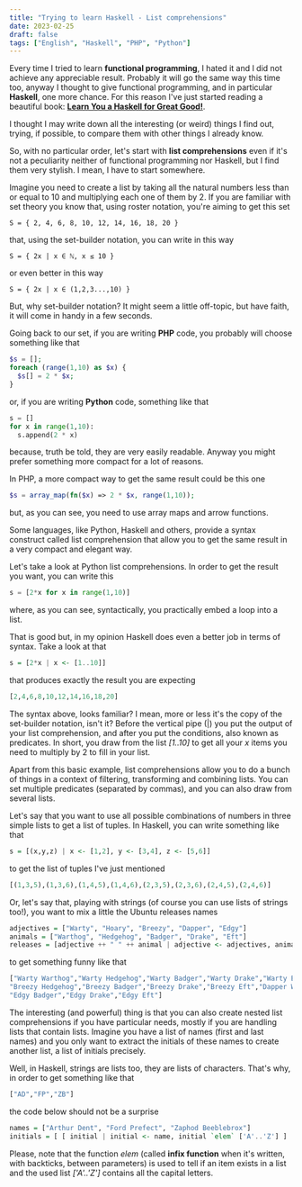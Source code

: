 ```yaml
---
title: "Trying to learn Haskell - List comprehensions"
date: 2023-02-25
draft: false
tags: ["English", "Haskell", "PHP", "Python"]
---
```


Every time I tried to learn **functional programming**, I hated it and I did not achieve any appreciable result. 
Probably it will go the same way this time too, anyway I thought to give functional programming, and in particular **Haskell**, one more chance.
For this reason I've just started reading a beautiful book: **[Learn You a Haskell for Great Good!](http://learnyouahaskell.com/)**.

I thought I may write down all the interesting (or weird) things I find out, trying, if possible, to compare them with other things I already know.

So, with no particular order, let's start with **list comprehensions** even if it's not a peculiarity neither of functional programming nor Haskell, but I find them very 
stylish. I mean, I have to start somewhere.

Imagine you need to create a list by taking all the natural numbers less than or equal to 10 and multiplying each one of them by 2. If you are familiar 
with set theory you know that, using roster notation, you're aiming to get this set
```
S = { 2, 4, 6, 8, 10, 12, 14, 16, 18, 20 }
```
that, using the set-builder notation, you can write in this way  
```
S = { 2x | x ∈ ℕ, x ≤ 10 }
```
or even better in this way
```
S = { 2x | x ∈ (1,2,3...,10) }
```
But, why set-builder notation? It might seem a little off-topic, but have faith, it will come in handy in a few seconds.

Going back to our set, if you are writing **PHP** code, you probably will choose something like that
```php
$s = [];
foreach (range(1,10) as $x) {
  $s[] = 2 * $x;
}
```
or, if you are writing **Python** code, something like that
```python
s = []
for x in range(1,10):
  s.append(2 * x)
```
because, truth be told, they are very easily readable. Anyway you might prefer something more compact for a lot of reasons.

In PHP, a more compact way to get the same result could be this one
```php
$s = array_map(fn($x) => 2 * $x, range(1,10));
```
but, as you can see, you need to use array maps and arrow functions.

Some languages, like Python, Haskell and others, provide a syntax construct called list comprehension that allow you to get the same result in a very compact and elegant way.

Let's take a look at Python list comprehensions. In order to get the result you want, you can write this
```python
s = [2*x for x in range(1,10)]
```
where, as you can see, syntactically, you practically embed a loop into a list.

That is good but, in my opinion Haskell does even a better job in terms of syntax. Take a look at that
```haskell
s = [2*x | x <- [1..10]]
```
that produces exactly the result you are expecting
```haskell
[2,4,6,8,10,12,14,16,18,20]
```
The syntax above, looks familiar? I mean, more or less it's the copy of the set-builder notation, isn't it?
Before the vertical pipe (|) you put the output of your list comprehension, and after you put the conditions, also known as predicates.
In short, you draw from the list *[1..10]* to get all your *x* items you need to multiply by 2 to fill in your list.

Apart from this basic example, list comprehensions allow you to do a bunch of things in a context of filtering, transforming and combining lists. 
You can set multiple predicates (separated by commas), and you can also draw from several lists.

Let's say that you want to use all possible combinations of numbers in three simple lists to get a list of tuples. In Haskell, you can write something like that 
```haskell
s = [(x,y,z) | x <- [1,2], y <- [3,4], z <- [5,6]]
```
to get the list of tuples I've just mentioned
```haskell
[(1,3,5),(1,3,6),(1,4,5),(1,4,6),(2,3,5),(2,3,6),(2,4,5),(2,4,6)]
```

Or, let's say that, playing with strings (of course you can use lists of strings too!), you want to mix a little the Ubuntu releases names
```haskell
adjectives = ["Warty", "Hoary", "Breezy", "Dapper", "Edgy"]
animals = ["Warthog", "Hedgehog", "Badger", "Drake", "Eft"]
releases = [adjective ++ " " ++ animal | adjective <- adjectives, animal <- animals]
```
to get something funny like that
```haskell
["Warty Warthog","Warty Hedgehog","Warty Badger","Warty Drake","Warty Eft","Hoary Warthog","Hoary Hedgehog","Hoary Badger","Hoary Drake","Hoary Eft","Breezy Warthog",
"Breezy Hedgehog","Breezy Badger","Breezy Drake","Breezy Eft","Dapper Warthog","Dapper Hedgehog","Dapper Badger","Dapper Drake","Dapper Eft","Edgy Warthog","Edgy Hedgehog",
"Edgy Badger","Edgy Drake","Edgy Eft"]
```

The interesting (and powerful) thing is that you can also create nested list comprehensions if you have particular needs, mostly if you are handling lists that contain lists.
Imagine you have a list of names (first and last names) and you only want to extract the initials of these names to create another list, a list of initials precisely. 

Well, in Haskell, strings are lists too, they are lists of characters. That's why, in order to get something like that
```haskell
["AD","FP","ZB"]
```
the code below should not be a surprise
```haskell
names = ["Arthur Dent", "Ford Prefect", "Zaphod Beeblebrox"]
initials = [ [ initial | initial <- name, initial `elem` ['A'..'Z'] ] | name <- names ]
```
Please, note that the function *elem* (called **infix function** when it's written, with backticks, between parameters) is used to tell if an item exists in a list 
and the used list *['A'..'Z']* contains all the capital letters.
